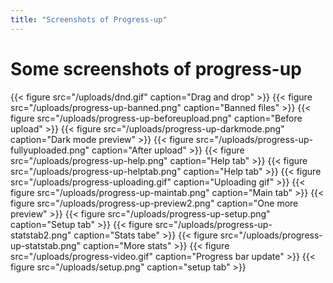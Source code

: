 ```yaml
---
title: "Screenshots of Progress-up"
---
```


# Some screenshots of progress-up

{{< figure src="/uploads/dnd.gif" caption="Drag and drop" >}}
 {{< figure src="/uploads/progress-up-banned.png"  caption="Banned files" >}}
 {{< figure src="/uploads/progress-up-beforeupload.png" caption="Before upload" >}}
 {{< figure src="/uploads/progress-up-darkmode.png" caption="Dark mode preview" >}}
 {{< figure src="/uploads/progress-up-fullyuploaded.png" caption="After upload" >}}
 {{< figure src="/uploads/progress-up-help.png" caption="Help tab" >}}
 {{< figure src="/uploads/progress-up-helptab.png" caption="Help tab" >}}
 {{< figure src="/uploads/progress-uploading.gif" caption="Uploading gif" >}}
 {{< figure src="/uploads/progress-up-maintab.png" caption="Main tab" >}}
 {{< figure src="/uploads/progress-up-preview2.png" caption="One more preview" >}}
 {{< figure src="/uploads/progress-up-setup.png" caption="Setup tab" >}}
 {{< figure src="/uploads/progress-up-statstab2.png" caption="Stats tabe" >}}
 {{< figure src="/uploads/progress-up-statstab.png" caption="More stats" >}}
 {{< figure src="/uploads/progress-video.gif" caption="Progress bar update" >}}
 {{< figure src="/uploads/setup.png" caption="setup tab" >}}



